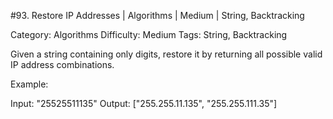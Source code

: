 #93. Restore IP Addresses | Algorithms | Medium | String, Backtracking

Category: Algorithms
Difficulty: Medium
Tags: String, Backtracking

Given a string containing only digits, restore it by returning all possible valid IP address combinations.

Example:


Input: "25525511135"
Output: ["255.255.11.135", "255.255.111.35"]


